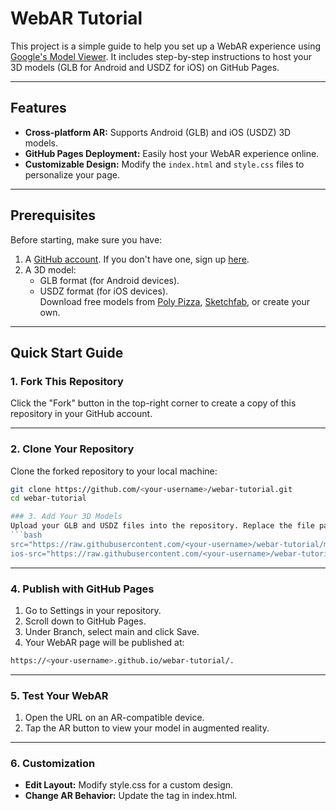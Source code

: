 # WebAR Tutorial

This project is a simple guide to help you set up a WebAR experience using [Google's Model Viewer](https://modelviewer.dev/). 
It includes step-by-step instructions to host your 3D models (GLB for Android and USDZ for iOS) on GitHub Pages.

---

## Features
- **Cross-platform AR:** Supports Android (GLB) and iOS (USDZ) 3D models.
- **GitHub Pages Deployment:** Easily host your WebAR experience online.
- **Customizable Design:** Modify the `index.html` and `style.css` files to personalize your page.

---

## Prerequisites
Before starting, make sure you have:
1. A [GitHub account](https://github.com/). If you don't have one, sign up [here](https://github.com/join).
2. A 3D model:
   - GLB format (for Android devices).
   - USDZ format (for iOS devices).  
   Download free models from [Poly Pizza](https://polypizza.com/), [Sketchfab](https://sketchfab.com/), or create your own.

---


## Quick Start Guide

### 1. Fork This Repository
Click the "Fork" button in the top-right corner to create a copy of this repository in your GitHub account.

---

### 2. Clone Your Repository
Clone the forked repository to your local machine:
```bash
git clone https://github.com/<your-username>/webar-tutorial.git
cd webar-tutorial

### 3. Add Your 3D Models
Upload your GLB and USDZ files into the repository. Replace the file paths in the index.html file with your model's filenames:
```bash
src="https://raw.githubusercontent.com/<your-username>/webar-tutorial/main/your-model.glb"
ios-src="https://raw.githubusercontent.com/<your-username>/webar-tutorial/main/your-model.usdz"
```

---

### 4. Publish with GitHub Pages
1. Go to Settings in your repository.
2. Scroll down to GitHub Pages.
3. Under Branch, select main and click Save.
4. Your WebAR page will be published at:
```bash
https://<your-username>.github.io/webar-tutorial/.
```
---

### 5. Test Your WebAR
1. Open the URL on an AR-compatible device.
2. Tap the AR button to view your model in augmented reality.

---

### 6. Customization
- **Edit Layout:** Modify style.css for a custom design.
- **Change AR Behavior:** Update the <model-viewer> tag in index.html.

